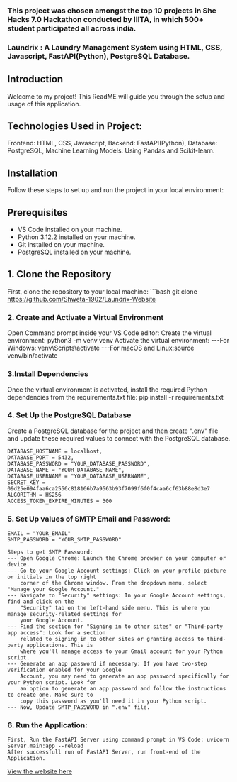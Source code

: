 ### This project was chosen amongst the top 10 projects in She Hacks 7.0 Hackathon conducted by IIITA, in which 500+ student participated all across india.

### Laundrix : A Laundry Management System using HTML, CSS, Javascript, FastAPI(Python), PostgreSQL Database.

## Introduction
Welcome to my project! This ReadME will guide you through the setup and usage of this application. 

## Technologies Used in Project:
Frontend: HTML, CSS, Javascript,
Backend: FastAPI(Python),
Database: PostgreSQL,
Machine Learning Models: Using Pandas and Scikit-learn.

## Installation
Follow these steps to set up and run the project in your local environment:

## Prerequisites
- VS Code installed on your machine.
- Python 3.12.2 installed on your machine.
- Git installed on your machine.
- PostgreSQL installed on your machine.

## 1. Clone the Repository
First, clone the repository to your local machine:
    ```bash
    git clone https://github.com/Shweta-1902/Laundrix-Website

### 2. Create and Activate a Virtual Environment
Open Command prompt inside your VS Code editor:
Create the virtual environment: python3 -m venv venv
Activate the virtual environment: 
    ---For Windows: venv\Scripts\activate
    ---For macOS and Linux:source venv/bin/activate

### 3.Install Dependencies
Once the virtual environment is activated, install the required Python dependencies from 
the requirements.txt file:  pip install -r requirements.txt

### 4. Set Up the PostgreSQL Database
Create a PostgreSQL database for the project and then create ".env" file and update these 
required values to connect with the PostgreSQL database.

    DATABASE_HOSTNAME = localhost,
    DATABASE_PORT = 5432,
    DATABASE_PASSWORD = "YOUR_DATABASE_PASSWORD",
    DATABASE_NAME = "YOUR_DATABASE_NAME",
    DATABASE_USERNAME = "YOUR_DATABASE_USERNAME",
    SECRET_KEY = 09d25e094faa6ca2556c818166b7a9563b93f7099f6f0f4caa6cf63b88e8d3e7
    ALGORITHM = HS256
    ACCESS_TOKEN_EXPIRE_MINUTES = 300

### 5. Set Up values of SMTP Email and Password:
    EMAIL = "YOUR_EMAIL"
    SMTP_PASSWORD = "YOUR_SMTP_PASSWORD"

    Steps to get SMTP Password:
    --- Open Google Chrome: Launch the Chrome browser on your computer or device.
    --- Go to your Google Account settings: Click on your profile picture or initials in the top right 
        corner of the Chrome window. From the dropdown menu, select "Manage your Google Account."
    --- Navigate to "Security" settings: In your Google Account settings, find and click on the 
        "Security" tab on the left-hand side menu. This is where you manage security-related settings for 
        your Google Account.
    --- Find the section for "Signing in to other sites" or "Third-party app access": Look for a section 
        related to signing in to other sites or granting access to third-party applications. This is 
        where you'll manage access to your Gmail account for your Python script.
    --- Generate an app password if necessary: If you have two-step verification enabled for your Google 
        Account, you may need to generate an app password specifically for your Python script. Look for 
        an option to generate an app password and follow the instructions to create one. Make sure to 
        copy this password as you'll need it in your Python script.
    --- Now, Update SMTP_PASSWORD in ".env" file.

### 6. Run the Application:
    First, Run the FastAPI Server using command prompt in VS Code: uvicorn Server.main:app --reload
    After successfull run of FastAPI Server, run front-end of the Application.

[View the website here](https://github.com/Shweta-1902/Laundrix-Website/tree/main/WebUI/)
